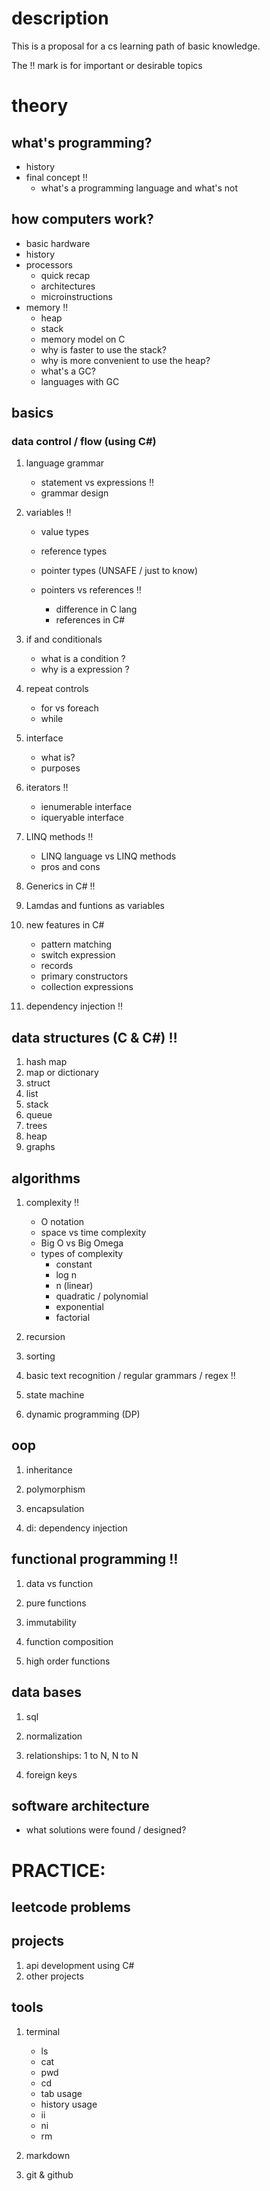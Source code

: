 # description
This is a proposal for a cs learning path of basic knowledge.

The :bangbang: mark is for important or desirable topics

# theory

## what's programming?

-   history
-   final concept :bangbang:
    -   what's a programming language and what's not

## how computers work?

-   basic hardware
-   history
-   processors
    -   quick recap
    -   architectures
    -   microinstructions
-   memory :bangbang:
    -   heap
    -   stack
    -   memory model on C
    -   why is faster to use the stack?
    -   why is more convenient to use the heap?
    -   what's a GC?
    -   languages with GC

## basics

### data control / flow (using C#)

1.  language grammar

    -   statement vs expressions :bangbang:
    -   grammar design

2.  variables :bangbang:

    -   value types
    -   reference types
    -   pointer types (UNSAFE / just to know)

    -   pointers vs references :bangbang:
        -   difference in C lang
        -   references in C#

3.  if and conditionals

    -   what is a condition ?
    -   why is a expression ?

4.  repeat controls

    -   for vs foreach
    -   while

5.  interface

    -   what is?
    -   purposes

6.  iterators :bangbang:

    -   ienumerable interface
    -   iqueryable interface

7.  LINQ methods :bangbang:

    -   LINQ language vs LINQ methods
    -   pros and cons

8.  Generics in C# :bangbang:

9.  Lamdas and funtions as variables

10. new features in C#

    -   pattern matching
    -   switch expression
    -   records
    -   primary constructors
    -   collection expressions

11. dependency injection :bangbang:

## data structures (C & C#) :bangbang:

1.  hash map
2.  map or dictionary
3.  struct
4.  list
5.  stack
6.  queue
7.  trees
8.  heap
9.  graphs

## algorithms

1.  complexity :bangbang:

    -   O notation
    -   space vs time complexity
    -   Big O vs Big Omega
    -   types of complexity
        -   constant
        -   log n
        -   n (linear)
        -   quadratic / polynomial
        -   exponential
        -   factorial

2.  recursion

3.  sorting

4.  basic text recognition / regular grammars / regex :bangbang:

5.  state machine

6.  dynamic programming (DP)

## oop

1.  inheritance

2.  polymorphism

3.  encapsulation

4.  di: dependency injection

## functional programming :bangbang:

1.  data vs function

2.  pure functions

3.  immutability

4.  function composition

5.  high order functions

## data bases

1.  sql

2.  normalization

3.  relationships: 1 to N, N to N

4.  foreign keys

## software architecture

-   what solutions were found / designed?

# PRACTICE:

## leetcode problems

## projects

1.  api development using C#
2.  other projects

## tools

1.  terminal

    -   ls
    -   cat
    -   pwd
    -   cd
    -   tab usage
    -   history usage
    -   ii
    -   ni
    -   rm

2.  markdown
3.  git & github
